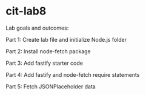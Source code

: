 # cit-lab8

Lab goals and outcomes:


Part 1: Create lab file and initialize Node.js folder


Part 2: Install node-fetch package


Part 3: Add fastify starter code


Part 4: Add fastify and node-fetch require statements


Part 5: Fetch JSONPlaceholder data</br>
